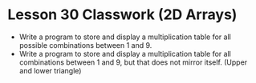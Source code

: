 # Lesson 30 Classwork (2D Arrays)

- Write a program to store and display a multiplication table for all possible combinations between 1 and 9.
- Write a program to store and display a multiplication table for all combinations between 1 and 9, but that does not mirror itself. (Upper and lower triangle)
